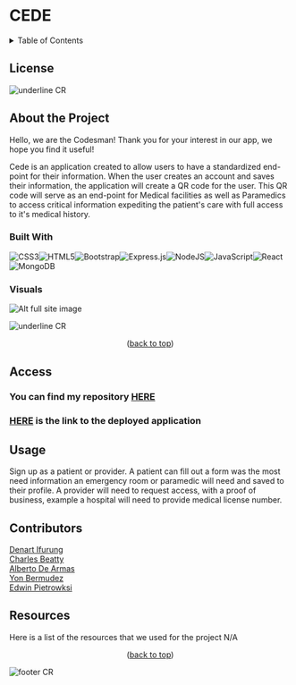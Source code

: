 # CEDE
  <a id="readme-top"></a>
 


  <details close> 
  <summary> Table of Contents</summary><br/>
  
  - [Title](#title)
  - [License](#license)
  - [About the Project](#about-the-Project)
    - [Built With](#built-with)
    - [Visuals](#visuals)
  - [Access](#access)
  - [Usage](#usage)
  - [Contributions](#contributions)
  - [Contact](#contact)
  - [Resources](#resources)
  

  </details>

  ## License
  
  
  

  ![underline CR](https://capsule-render.vercel.app/api?type=rect&color=20:3A3E5B,45:AF3E4D,90:193E3D&height=2.5)

## About the Project

  Hello, we are the Codesman! Thank you for your interest in our app, we hope you find it useful!

  Cede is an application created to allow users to have a standardized end-point for their information. When the user creates an account and saves their information, the application will create a QR code for the user. This QR code will serve as an end-point for Medical facilities as well as Paramedics to access critical information expediting the patient's care with full access to it's medical history. 


  ### Built With 

  ![CSS3](https://img.shields.io/badge/css3-%231572B6.svg?style=for-the-badge&logo=css3&logoColor=white)![HTML5](https://img.shields.io/badge/html5-%23E34F26.svg?style=for-the-badge&logo=html5&logoColor=white)![Bootstrap](https://img.shields.io/badge/bootstrap-%23563D7C.svg?style=for-the-badge&logo=bootstrap&logoColor=white)![Express.js](https://img.shields.io/badge/Express.js-404D59?style=for-the-badge)![NodeJS](https://img.shields.io/badge/node.js-6DA55F?style=for-the-badge&logo=node.js&logoColor=white)![JavaScript](https://img.shields.io/badge/javascript-%23323330.svg?style=for-the-badge&logo=javascript&logoColor=%23F7DF1E)![React](https://img.shields.io/badge/react-%2320232a.svg?style=for-the-badge&logo=react&logoColor=%2361DAFB)![MongoDB](https://img.shields.io/badge/MongoDB-4EA94B?style=for-the-badge&logo=mongodb&logoColor=white)

    
  ### Visuals
  
  
  ![Alt full site image](./)




  ![underline CR](https://capsule-render.vercel.app/api?type=rect&color=0:AF3E4D,20:193E3D,80:3A3E5B&height=2.5)

<p align="middle">(<a href="#readme-top">back to top</a>)</p>


## Access

  ### You can find my repository [HERE](https://github.com/EvolanGIT/Cede)


  ### [HERE](https://cede-qr-app.herokuapp.com/) is the link to the deployed application
  


## Usage 

  Sign up as a patient or provider. A patient can fill out a form was the most need information an emergency room or paramedic will need and saved to their profile. A provider will need to request access, with a proof of business, example a hospital will need to provide medical license number.







## Contributors

[Denart Ifurung](https://github.com/difurung)<br>
[Charles Beatty](https://github.com/beattycharles)<br>
[Alberto De Armas](https://github.com/nosbeto)<br>
[Yon Bermudez](https://github.com/EvolanGIT)<br>
[Edwin Pietrowksi](https://github.com/BogartDME)<br>






## Resources

  Here is a list of the resources that we used for the project N/A


  <p align="middle">(<a href="#readme-top">back to top</a>)</p>


  ![footer CR](https://capsule-render.vercel.app/api?type=waving&color=20:3A3E5B,45:AF3E4D,90:19353D&height=80&section=footer)

